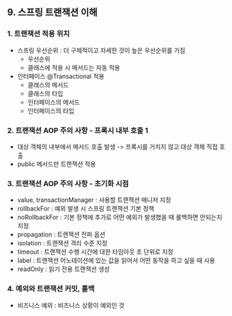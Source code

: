 ## 9. 스프링 트랜잭션 이해

### 1. 트랜잭션 적용 위치
- 스프링 우선순위 : 더 구체적이고 자세한 것이 높은 우선순위를 가짐
  - 우선순위
  - 클래스에 적용 시 메서드는 자동 적용
- 인터페이스 @Transactional 적용
  - 클래스의 메서드
  - 클래스의 타입
  - 인터페이스의 메서드
  - 인터페이스의 타입

### 2. 트랜잭션 AOP 주의 사항 - 프록시 내부 호출 1
- 대상 객체의 내부에서 메서드 호출 발생 -> 프록시를 거치지 않고 대상 객체 직접 호출
- public 메서드만 트랜잭션 적용

### 3. 트랜잭션 AOP 주의 사항 - 초기화 시점
- value, transactionManager : 사용할 트랜잭션 매니저 지정
- rollbackFor : 예외 발생 시 스프링 트랜잭션 기본 정책
- noRollbackFor : 기본 정책에 추가로 어떤 예외가 발생했을 때 롤백하면 안되는지 지정
- propagation : 트랜잭션 전파 옵션
- isolation : 트랜잭션 격리 수준 지정
- timeout : 트랜잭션 수행 시간에 대한 타임아웃 초 단위로 지정
- label : 트랜잭션 어노테이션에 있는 값을 읽어서 어떤 동작을 하고 싶을 때 사용
- readOnly : 읽기 전용 트랜잭션 생성

### 4. 예외와 트랜잭션 커밋, 롤백
- 비즈니스 예외 : 비즈니스 상황이 예외인 것

